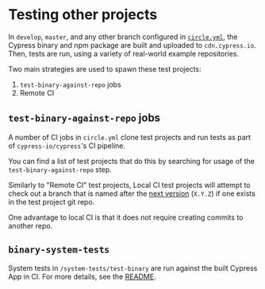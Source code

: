 # Testing other projects

In `develop`, `master`, and any other branch configured in [`circle.yml`](../circle.yml), the Cypress binary and npm package are built and uploaded to `cdn.cypress.io`. Then, tests are run, using a variety of real-world example repositories.

Two main strategies are used to spawn these test projects:

1. `test-binary-against-repo` jobs
2. Remote CI

## `test-binary-against-repo` jobs

A number of CI jobs in `circle.yml` clone test projects and run tests as part of `cypress-io/cypress`'s CI pipeline.

You can find a list of test projects that do this by searching for usage of the `test-binary-against-repo` step.

Similarly to "Remote CI" test projects, Local CI test projects will attempt to check out a branch that is named after the [next version](./next-version.md) (`X.Y.Z`) if one exists in the test project git repo.

One advantage to local CI is that it does not require creating commits to another repo.

## `binary-system-tests`

System tests in `/system-tests/test-binary` are run against the built Cypress App in CI. For more details, see the [README](../system-tests/README.md).